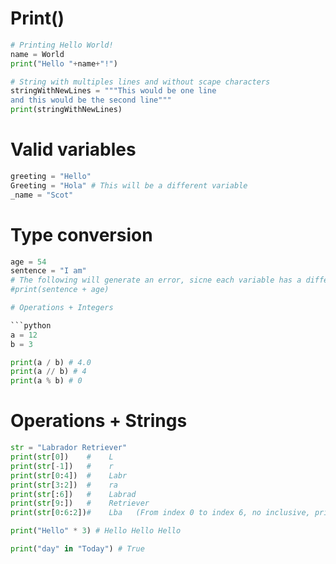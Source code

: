 # Print()

```python
# Printing Hello World!
name = World
print("Hello "+name+"!")

# String with multiples lines and without scape characters
stringWithNewLines = """This would be one line
and this would be the second line"""
print(stringWithNewLines)
```

# Valid variables

```python
greeting = "Hello"
Greeting = "Hola" # This will be a different variable
_name = "Scot"
```

# Type conversion

```python
age = 54
sentence = "I am"
# The following will generate an error, sicne each variable has a different datatype
#print(sentence + age)

# Operations + Integers

```python
a = 12
b = 3

print(a / b) # 4.0
print(a // b) # 4
print(a % b) # 0
```

# Operations + Strings

```python
str = "Labrador Retriever"
print(str[0])    #    L
print(str[-1])   #    r
print(str[0:4])  #    Labr
print(str[3:2])  #    ra
print(str[:6])   #    Labrad
print(str[9:])   #    Retriever
print(str[0:6:2])#    Lba   (From index 0 to index 6, no inclusive, print all characters skipping 1)

print("Hello" * 3) # Hello Hello Hello

print("day" in "Today") # True
```



